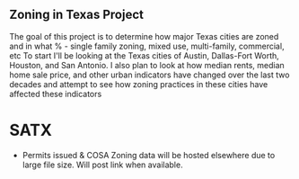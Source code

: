 ## Zoning in Texas Project
The goal of this project is to determine how major Texas cities are zoned and in what % - single family zoning, mixed use, multi-family, commercial, etc
To start I'll be looking at the Texas cities of Austin, Dallas-Fort Worth, Houston, and San Antonio.
I also plan to look at how median rents, median home sale price, and other urban indicators have changed over the last two decades and attempt to see how zoning practices in these cities have affected these indicators

# SATX
- Permits issued & COSA Zoning data will be hosted elsewhere due to large file size. Will post link when available.
